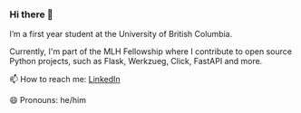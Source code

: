 ### Hi there 👋

I’m a first year student at the University of British Columbia. 

Currently, I'm part of the MLH Fellowship where I contribute to open source Python projects, such as Flask, Werkzueg, Click, FastAPI and more. 

📫 How to reach me: [LinkedIn](https://www.linkedin.com/in/kai-xing-chen/)

😄 Pronouns: he/him
